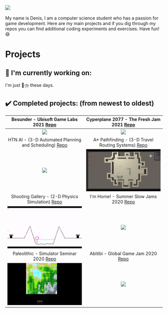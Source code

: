 ![](https://media.giphy.com/media/Nx0rz3jtxtEre/giphy.gif)

My name is Denis, I am a computer science student who has a passion for game development. Here are my main projects and if you dig through my repos you can find additional coding experiments and exercises. Have fun! 😄

# Projects

## :construction: **I'm currently working on:**

I'm just 🧠⛈️ these days.

## :heavy_check_mark: **Completed projects:** (from newest to oldest)

|Besunder - Ubisoft Game Labs 2021 [Repo](https://github.com/UGL-McGill-2021/lionheart) |Cyperplane 2077 - The Fresh Jam 2021 [Repo](https://github.com/Seibaah/The-Fresh-Game-Jam-2021)|
:-----------------------------------:|:-----------------------------------:
![](https://github.com/UGL-McGill-2021/lionheart/blob/main/Assets/Resources/Media/BesunderFootage.gif) | ![](https://github.com/Seibaah/The-Fresh-Game-Jam-2021/blob/main/cyberplane.gif)
HTN AI - (3-D Automated Planning and Scheduling) [Repo](https://github.com/Seibaah/HTN-AI-Demo) | A* Pathfinding - (3-D Travel Routing Systems) [Repo](https://github.com/Seibaah/Pathfinding-Demo)
![](https://github.com/Seibaah/HTN-AI-Demo/blob/main/ai_htn.gif) | ![](https://github.com/Seibaah/Pathfinding-Demo/blob/main/pathf_ai.gif)
Shooting Gallery - (2-D Physics Simulation) [Repo](https://github.com/Seibaah/Cannon-Shooting-Range) | I'm Home! - Summer Slow Jams 2020 [Repo](https://github.com/Seibaah/Summer-Slow-Jams-August-2020)
![](https://github.com/Seibaah/Cannon-Shooting-Range/blob/main/shooting_gallery.gif) | ![](https://github.com/Seibaah/Summer-Slow-Jams-August-2020/blob/main/im_home.gif)
Paleolithic - Simulator Seminar 2020 [Repo](https://github.com/Seibaah/SimulatorGame) | Abitibi - Global Game Jam 2020 [Repo](https://github.com/Seibaah/GGJ_MTL2020)
![](https://github.com/Seibaah/SimulatorGame/blob/master/paleo.gif) | ![](https://github.com/Seibaah/GGJ_MTL2020/blob/master/abitibi.gif)

 



  

